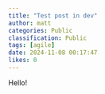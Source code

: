 ```yaml
---
title: "Test post in dev"
author: matt
categories: Public
classification: Public
tags: [agile]
date: 2024-11-08 00:17:47 
likes: 0
---
```


Hello!